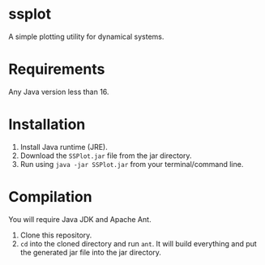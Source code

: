 # ssplot
A simple plotting utility for dynamical systems.

# Requirements
Any Java version less than 16.

# Installation
1. Install Java runtime (JRE).
2. Download the `SSPlot.jar` file from the jar directory.
3. Run using `java -jar SSPlot.jar` from your terminal/command line.

# Compilation
You will require Java JDK and Apache Ant.

1. Clone this repository.
2. `cd` into the cloned directory and run `ant`. It will build everything and put the generated jar file into the jar directory.
